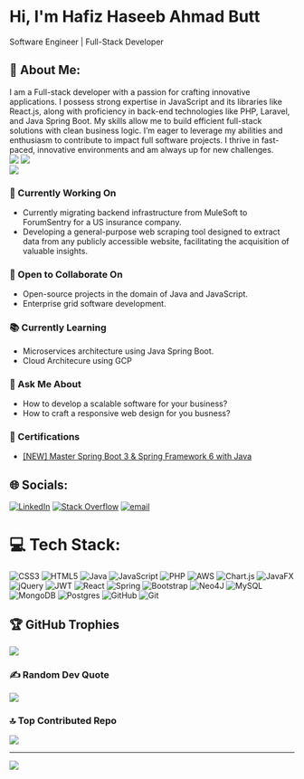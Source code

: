 # Hi, I'm Hafiz Haseeb Ahmad Butt
Software Engineer |
Full-Stack Developer
## 💫 About Me:
I am a Full-stack developer with a passion for crafting innovative applications. I possess strong expertise in JavaScript and its libraries like React.js, along with proficiency in back-end technologies like PHP, Laravel, and Java Spring Boot. My skills allow me to build efficient full-stack solutions with clean business logic. I’m eager to leverage my abilities and enthusiasm to contribute to impact full software projects. I thrive in fast-paced, innovative environments and am always up for new challenges.
<br/>
![](https://github-readme-stats.vercel.app/api?username=HaseebAhmadButt&theme=dark&hide_border=false&include_all_commits=false&count_private=false)
![](https://nirzak-streak-stats.vercel.app/?user=HaseebAhmadButt&theme=dark&hide_border=false)<br/>
![](https://github-readme-stats.vercel.app/api/top-langs/?username=HaseebAhmadButt&theme=dark&hide_border=false&include_all_commits=false&count_private=false&layout=compact)
### 🔭 Currently Working On<br>
- Currently migrating backend infrastructure from MuleSoft to ForumSentry for a US insurance company.
- Developing a general-purpose web scraping tool designed to extract data from any publicly accessible website, facilitating the acquisition of valuable insights. 
### 🤝 Open to Collaborate On
- Open-source projects in the domain of Java and JavaScript.
- Enterprise grid software development.
### 📚 Currently Learning
- Microservices architecture using Java Spring Boot.
- Cloud Architecure using GCP
### 💬 Ask Me About
- How to develop a scalable software for your business?
- How to craft a responsive web design for you busness?  
### 📜 Certifications<br>
- [[NEW] Master Spring Boot 3 & Spring Framework 6 with Java ](https://www.udemy.com/certificate/UC-e8f8e3ba-8dd7-4235-a6bb-8cbcec429247/) 
## 🌐 Socials:
[![LinkedIn](https://img.shields.io/badge/LinkedIn-%230077B5.svg?logo=linkedin&logoColor=white)](https://linkedin.com/in/haseeb-ahmad-butt) [![Stack Overflow](https://img.shields.io/badge/-Stackoverflow-FE7A16?logo=stack-overflow&logoColor=white)](https://stackoverflow.com/users/14356961) [![email](https://img.shields.io/badge/Email-D14836?logo=gmail&logoColor=white)](mailto:haseebabdul148@gmail.com) 

# 💻 Tech Stack:
![CSS3](https://img.shields.io/badge/css3-%231572B6.svg?style=for-the-badge&logo=css3&logoColor=white) ![HTML5](https://img.shields.io/badge/html5-%23E34F26.svg?style=for-the-badge&logo=html5&logoColor=white) ![Java](https://img.shields.io/badge/java-%23ED8B00.svg?style=for-the-badge&logo=openjdk&logoColor=white) ![JavaScript](https://img.shields.io/badge/javascript-%23323330.svg?style=for-the-badge&logo=javascript&logoColor=%23F7DF1E) ![PHP](https://img.shields.io/badge/php-%23777BB4.svg?style=for-the-badge&logo=php&logoColor=white) ![AWS](https://img.shields.io/badge/AWS-%23FF9900.svg?style=for-the-badge&logo=amazon-aws&logoColor=white) ![Chart.js](https://img.shields.io/badge/chart.js-F5788D.svg?style=for-the-badge&logo=chart.js&logoColor=white) ![JavaFX](https://img.shields.io/badge/javafx-%23FF0000.svg?style=for-the-badge&logo=javafx&logoColor=white) ![jQuery](https://img.shields.io/badge/jquery-%230769AD.svg?style=for-the-badge&logo=jquery&logoColor=white) ![JWT](https://img.shields.io/badge/JWT-black?style=for-the-badge&logo=JSON%20web%20tokens) ![React](https://img.shields.io/badge/react-%2320232a.svg?style=for-the-badge&logo=react&logoColor=%2361DAFB) ![Spring](https://img.shields.io/badge/spring-%236DB33F.svg?style=for-the-badge&logo=spring&logoColor=white) ![Bootstrap](https://img.shields.io/badge/bootstrap-%238511FA.svg?style=for-the-badge&logo=bootstrap&logoColor=white) ![Neo4J](https://img.shields.io/badge/Neo4j-008CC1?style=for-the-badge&logo=neo4j&logoColor=white) ![MySQL](https://img.shields.io/badge/mysql-4479A1.svg?style=for-the-badge&logo=mysql&logoColor=white) ![MongoDB](https://img.shields.io/badge/MongoDB-%234ea94b.svg?style=for-the-badge&logo=mongodb&logoColor=white) ![Postgres](https://img.shields.io/badge/postgres-%23316192.svg?style=for-the-badge&logo=postgresql&logoColor=white) ![GitHub](https://img.shields.io/badge/github-%23121011.svg?style=for-the-badge&logo=github&logoColor=white) ![Git](https://img.shields.io/badge/git-%23F05033.svg?style=for-the-badge&logo=git&logoColor=white)

<!-- # 📊 GitHub Stats: -->


## 🏆 GitHub Trophies
![](https://github-profile-trophy.vercel.app/?username=HaseebAhmadButt&theme=date_night&no-frame=true&no-bg=false&margin-w=4)

### ✍️ Random Dev Quote
![](https://quotes-github-readme.vercel.app/api?type=vetical&theme=radical)

### 🔝 Top Contributed Repo
![](https://github-contributor-stats.vercel.app/api?username=HaseebAhmadButt&limit=5&theme=dark&combine_all_yearly_contributions=true)

---
[![](https://visitcount.itsvg.in/api?id=HaseebAhmadButt&icon=9&color=12)](https://visitcount.itsvg.in)

<!-- Proudly created with GPRM ( https://gprm.itsvg.in ) -->

